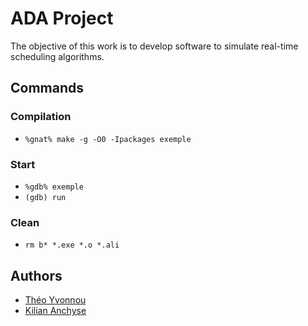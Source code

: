 # ADA Project

The objective of this work is to develop software to simulate real-time scheduling algorithms.

## Commands

### Compilation

* `%gnat% make -g -O0 -Ipackages exemple`

### Start

* `%gdb% exemple`
* `(gdb) run`

### Clean

* `rm b* *.exe *.o *.ali`

## Authors

* [Théo Yvonnou](https://github.com/tyvonnou)
* [Kilian Anchyse](https://github.com/anchyseK)
